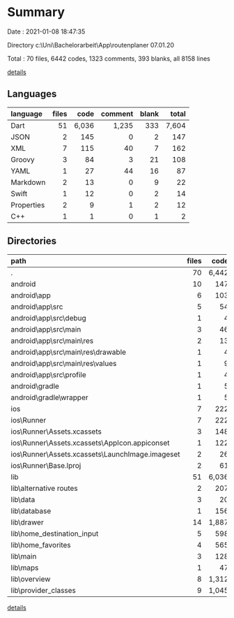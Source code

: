 # Summary

Date : 2021-01-08 18:47:35

Directory c:\Uni\Bachelorarbeit\App\routenplaner 07.01.20

Total : 70 files,  6442 codes, 1323 comments, 393 blanks, all 8158 lines

[details](details.md)

## Languages
| language | files | code | comment | blank | total |
| :--- | ---: | ---: | ---: | ---: | ---: |
| Dart | 51 | 6,036 | 1,235 | 333 | 7,604 |
| JSON | 2 | 145 | 0 | 2 | 147 |
| XML | 7 | 115 | 40 | 7 | 162 |
| Groovy | 3 | 84 | 3 | 21 | 108 |
| YAML | 1 | 27 | 44 | 16 | 87 |
| Markdown | 2 | 13 | 0 | 9 | 22 |
| Swift | 1 | 12 | 0 | 2 | 14 |
| Properties | 2 | 9 | 1 | 2 | 12 |
| C++ | 1 | 1 | 0 | 1 | 2 |

## Directories
| path | files | code | comment | blank | total |
| :--- | ---: | ---: | ---: | ---: | ---: |
| . | 70 | 6,442 | 1,323 | 393 | 8,158 |
| android | 10 | 147 | 42 | 28 | 217 |
| android\app | 6 | 103 | 41 | 17 | 161 |
| android\app\src | 5 | 54 | 38 | 5 | 97 |
| android\app\src\debug | 1 | 4 | 3 | 1 | 8 |
| android\app\src\main | 3 | 46 | 32 | 4 | 82 |
| android\app\src\main\res | 2 | 13 | 16 | 3 | 32 |
| android\app\src\main\res\drawable | 1 | 4 | 7 | 2 | 13 |
| android\app\src\main\res\values | 1 | 9 | 9 | 1 | 19 |
| android\app\src\profile | 1 | 4 | 3 | 0 | 7 |
| android\gradle | 1 | 5 | 1 | 1 | 7 |
| android\gradle\wrapper | 1 | 5 | 1 | 1 | 7 |
| ios | 7 | 222 | 2 | 9 | 233 |
| ios\Runner | 7 | 222 | 2 | 9 | 233 |
| ios\Runner\Assets.xcassets | 3 | 148 | 0 | 4 | 152 |
| ios\Runner\Assets.xcassets\AppIcon.appiconset | 1 | 122 | 0 | 1 | 123 |
| ios\Runner\Assets.xcassets\LaunchImage.imageset | 2 | 26 | 0 | 3 | 29 |
| ios\Runner\Base.lproj | 2 | 61 | 2 | 2 | 65 |
| lib | 51 | 6,036 | 1,235 | 333 | 7,604 |
| lib\alternative routes | 2 | 207 | 22 | 7 | 236 |
| lib\data | 3 | 20 | 0 | 5 | 25 |
| lib\database | 1 | 156 | 79 | 20 | 255 |
| lib\drawer | 14 | 1,887 | 189 | 66 | 2,142 |
| lib\home_destination_input | 5 | 598 | 146 | 37 | 781 |
| lib\home_favorites | 4 | 565 | 48 | 17 | 630 |
| lib\main | 3 | 128 | 21 | 10 | 159 |
| lib\maps | 1 | 47 | 0 | 5 | 52 |
| lib\overview | 8 | 1,312 | 405 | 54 | 1,771 |
| lib\provider_classes | 9 | 1,045 | 316 | 108 | 1,469 |

[details](details.md)